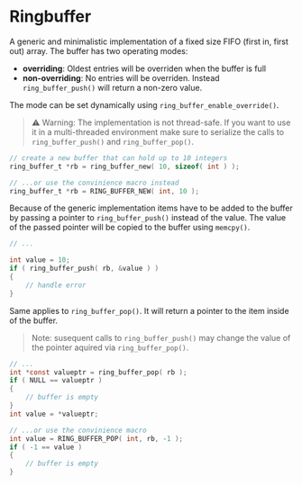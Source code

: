 # Ringbuffer

A generic and minimalistic implementation of a fixed size FIFO (first in, first 
out) array.
The buffer has two operating modes: 
- __overriding__: Oldest entries will be overriden when the buffer is full
- __non-overriding__: No entries will be overriden. Instead `ring_buffer_push()` will return a non-zero value.

The mode can be set dynamically using `ring_buffer_enable_override()`.

> :warning: Warning: The implementation is not thread-safe. If you want to use it in a 
> multi-threaded environment make sure to serialize the calls to 
> `ring_buffer_push()` and `ring_buffer_pop()`.

```c
// create a new buffer that can hold up to 10 integers
ring_buffer_t *rb = ring_buffer_new( 10, sizeof( int ) );

// ...or use the convinience macro instead
ring_buffer_t *rb = RING_BUFFER_NEW( int, 10 );
```

Because of the generic implementation items have to be added to the buffer by
passing a pointer to `ring_buffer_push()` instead of the value. The value of
the passed pointer will be copied to the buffer using `memcpy()`.

```c
// ...

int value = 10;
if ( ring_buffer_push( rb, &value ) )
{
    // handle error
}
```

Same applies to `ring_buffer_pop()`. It will return a pointer to the item 
inside of the buffer. 

> Note: susequent calls to `ring_buffer_push()` may change the value
> of the pointer aquired via `ring_buffer_pop()`.

```c
// ...
int *const valueptr = ring_buffer_pop( rb );
if ( NULL == valueptr )
{
    // buffer is empty
}
int value = *valueptr; 

// ...or use the convinience macro
int value = RING_BUFFER_POP( int, rb, -1 );
if ( -1 == value )
{
    // buffer is empty
}
```
